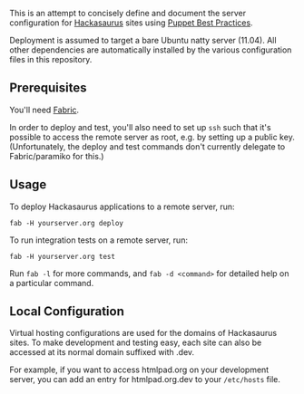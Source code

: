 This is an attempt to concisely define and document the server configuration for [Hackasaurus][] sites using [Puppet Best Practices][].

Deployment is assumed to target a bare Ubuntu natty server (11.04). All other dependencies are automatically installed by the various configuration files in this repository.

## Prerequisites ##

You'll need [Fabric][].

In order to deploy and test, you'll also need to set up `ssh` such that
it's possible to access the remote server as root, e.g. by setting up
a public key. (Unfortunately, the deploy and test commands don't currently
delegate to Fabric/paramiko for this.)

## Usage ##

To deploy Hackasaurus applications to a remote server, run:

    fab -H yourserver.org deploy
    
To run integration tests on a remote server, run:

    fab -H yourserver.org test

Run `fab -l` for more commands, and `fab -d <command>` for detailed help
on a particular command.

## Local Configuration ##

Virtual hosting configurations are used for the domains of Hackasaurus sites. To make development and testing easy, each site can also be accessed at its normal domain suffixed with .dev.

For example, if you want to access htmlpad.org on your development server, you can add an entry for htmlpad.org.dev to your `/etc/hosts` file.

  [Fabric]: http://fabfile.org
  [Hackasaurus]: http://hackasaurus.org
  [Puppet Best Practices]: http://projects.puppetlabs.com/projects/puppet/wiki/Puppet_Best_Practice
